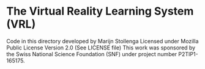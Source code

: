 The Virtual Reality Learning System (VRL)
===================
    
Code in this directory developed by Marijn Stollenga
Licensed under Mozilla Public License Version 2.0 (See LICENSE file)
This work was sponsored by the Swiss National Science Foundation (SNF) under project number P2TIP1-165175.